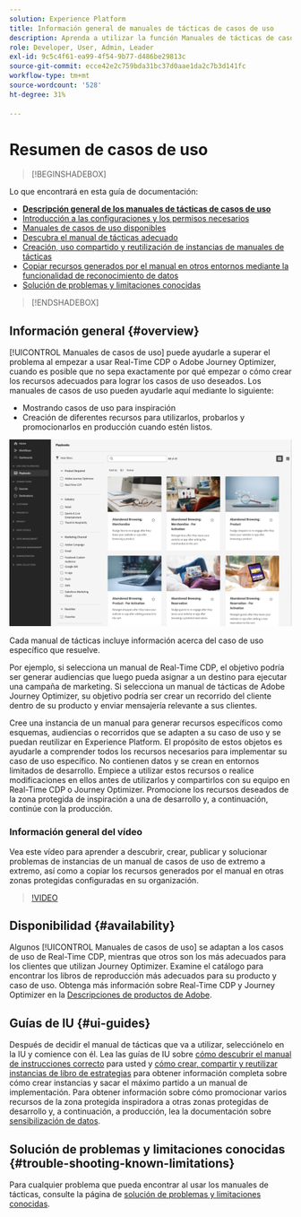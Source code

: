 ```yaml
---
solution: Experience Platform
title: Información general de manuales de tácticas de casos de uso
description: Aprenda a utilizar la función Manuales de tácticas de casos de uso en Experience Platform para empezar a usar varios casos de uso de marketing
role: Developer, User, Admin, Leader
exl-id: 9c5c4f61-ea99-4f54-9b77-d486be29813c
source-git-commit: ecce42e2c759bda31bc37d0aae1da2c7b3d141fc
workflow-type: tm+mt
source-wordcount: '528'
ht-degree: 31%

---
```


# Resumen de casos de uso

>[!BEGINSHADEBOX]

Lo que encontrará en esta guía de documentación:

* **[Descripción general de los manuales de tácticas de casos de uso](#overview)**
* [Introducción a las configuraciones y los permisos necesarios](/help/use-case-playbooks/playbooks/get-started.md)
* [Manuales de casos de uso disponibles](/help/use-case-playbooks/playbooks/playbooks-list.md)
* [Descubra el manual de tácticas adecuado](/help/use-case-playbooks/playbooks/discover.md)
* [Creación, uso compartido y reutilización de instancias de manuales de tácticas](/help/use-case-playbooks/playbooks/create-share-reuse.md)
* [Copiar recursos generados por el manual en otros entornos mediante la funcionalidad de reconocimiento de datos](/help/use-case-playbooks/playbooks/data-awareness.md)
* [Solución de problemas y limitaciones conocidas](troubleshooting.md)

>[!ENDSHADEBOX]

## Información general {#overview}

[!UICONTROL Manuales de casos de uso] puede ayudarle a superar el problema al empezar a usar Real-Time CDP o Adobe Journey Optimizer, cuando es posible que no sepa exactamente por qué empezar o cómo crear los recursos adecuados para lograr los casos de uso deseados. Los manuales de casos de uso pueden ayudarle aquí mediante lo siguiente:

* Mostrando casos de uso para inspiración
* Creación de diferentes recursos para utilizarlos, probarlos y promocionarlos en producción cuando estén listos.

![Vista de todos los manuales de tácticas](/help/use-case-playbooks/assets/playbooks/overview/playbooks-landing-page.png)

Cada manual de tácticas incluye información acerca del caso de uso específico que resuelve.

Por ejemplo, si selecciona un manual de Real-Time CDP, el objetivo podría ser generar audiencias que luego pueda asignar a un destino para ejecutar una campaña de marketing. Si selecciona un manual de tácticas de Adobe Journey Optimizer, su objetivo podría ser crear un recorrido del cliente dentro de su producto y enviar mensajería relevante a sus clientes.

Cree una instancia de un manual para generar recursos específicos como esquemas, audiencias o recorridos que se adapten a su caso de uso y se puedan reutilizar en Experience Platform. El propósito de estos objetos es ayudarle a comprender todos los recursos necesarios para implementar su caso de uso específico. No contienen datos y se crean en entornos limitados de desarrollo. Empiece a utilizar estos recursos o realice modificaciones en ellos antes de utilizarlos y compartirlos con su equipo en Real-Time CDP o Journey Optimizer. Promocione los recursos deseados de la zona protegida de inspiración a una de desarrollo y, a continuación, continúe con la producción.

### Información general del vídeo

Vea este vídeo para aprender a descubrir, crear, publicar y solucionar problemas de instancias de un manual de casos de uso de extremo a extremo, así como a copiar los recursos generados por el manual en otras zonas protegidas configuradas en su organización.

>[!VIDEO](https://video.tv.adobe.com/v/3427058/?learn=on)

## Disponibilidad {#availability}

Algunos [!UICONTROL Manuales de casos de uso] se adaptan a los casos de uso de Real-Time CDP, mientras que otros son los más adecuados para los clientes que utilizan Journey Optimizer. Examine el catálogo para encontrar los libros de reproducción más adecuados para su producto y caso de uso. Obtenga más información sobre Real-Time CDP y Journey Optimizer en la [Descripciones de productos de Adobe](https://helpx.adobe.com/legal/product-descriptions.html?lang=es).

## Guías de IU {#ui-guides}

Después de decidir el manual de tácticas que va a utilizar, selecciónelo en la IU y comience con él. Lea las guías de IU sobre [cómo descubrir el manual de instrucciones correcto](/help/use-case-playbooks/playbooks/discover.md) para usted y [cómo crear, compartir y reutilizar instancias de libro de estrategias](/help/use-case-playbooks/playbooks/create-share-reuse.md) para obtener información completa sobre cómo crear instancias y sacar el máximo partido a un manual de implementación. Para obtener información sobre cómo promocionar varios recursos de la zona protegida inspiradora a otras zonas protegidas de desarrollo y, a continuación, a producción, lea la documentación sobre [sensibilización de datos](/help/use-case-playbooks/playbooks/data-awareness.md).

## Solución de problemas y limitaciones conocidas {#trouble-shooting-known-limitations}

Para cualquier problema que pueda encontrar al usar los manuales de tácticas, consulte la página de [solución de problemas y limitaciones conocidas](/help/use-case-playbooks/playbooks/troubleshooting.md).
